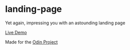 # landing-page
Yet again, impressing you with an astounding landing page

[Live Demo](https://nickpinecone.github.io/landing-page/)

Made for the [Odin Project](https://www.theodinproject.com)
